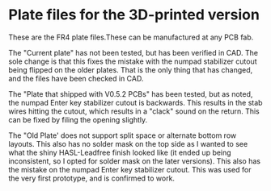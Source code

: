 # Plate files for the 3D-printed version

These are the FR4 plate files.These can be manufactured at any PCB fab. 

The "Current plate" has not been tested, but has been verified in CAD. The sole change is that this fixes the mistake with the numpad stabilizer cutout being flipped on the older plates. That is the only thing that has changed, and the files have been checked in CAD. 

The "Plate that shipped with V0.5.2 PCBs" has been tested, but as noted, the numpad Enter key stabilizer cutout is backwards. This results in the stab wires hitting the cutout, which results in a "clack" sound on the return. This can be fixed by filing the opening slightly. 

The "Old Plate' does not support split space or alternate bottom row layouts. This also has no solder mask on the top side as I wanted to see what the shiny HASL-Leadfree finish looked like (it ended up being inconsistent, so I opted for solder mask on the later versions). This also has the mistake on the numpad Enter key stabilizer cutout. This was used for the very first prototype, and is confirmed to work. 